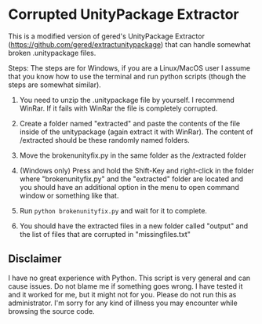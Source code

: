 # Corrupted UnityPackage Extractor

This is a modified version of gered's UnityPackage Extractor (https://github.com/gered/extractunitypackage) that can handle somewhat broken .unitypackage files.

Steps: 
The steps are for Windows, if you are a Linux/MacOS user I assume that you know how to use the terminal and run python scripts (though the steps are somewhat similar).

1. You need to unzip the .unitypackage file by yourself. I recommend WinRar. If it fails with WinRar the file is completely corrupted.

2. Create a folder named "extracted" and paste the contents of the file inside of the unitypackage (again extract it with WinRar). The content of /extracted should be these randomly named folders.

3. Move the brokenunityfix.py in the same folder as the /extracted folder

4. (Windows only) Press and hold the Shift-Key and right-click in the folder where "brokenunityfix.py" and the "extracted" folder are located and you should have an additional option in the menu to open command window or something like that.

5. Run `python brokenunityfix.py` and wait for it to complete.

6. You should have the extracted files in a new folder called "output" and the list of files that are corrupted in "missingfiles.txt"





## Disclaimer

I have no great experience with Python. This script is very general and can cause issues. Do not blame me if something goes wrong. I have tested it and it worked for me, but it might not for you. Please do not run this as administrator.
I'm sorry for any kind of illness you may encounter while browsing the source code.
